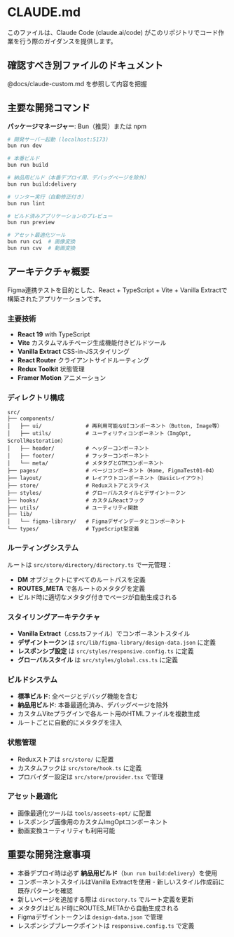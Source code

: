 # CLAUDE.md

このファイルは、Claude Code (claude.ai/code) がこのリポジトリでコード作業を行う際のガイダンスを提供します。

## 確認すべき別ファイルのドキュメント

@docs/claude-custom.md を参照して内容を把握

## 主要な開発コマンド

**パッケージマネージャー**: Bun（推奨）または npm

```bash
# 開発サーバー起動 (localhost:5173)
bun run dev

# 本番ビルド
bun run build

# 納品用ビルド（本番デプロイ用、デバッグページを除外）
bun run build:delivery

# リンター実行（自動修正付き）
bun run lint

# ビルド済みアプリケーションのプレビュー
bun run preview

# アセット最適化ツール
bun run cvi  # 画像変換
bun run cvv  # 動画変換
```

## アーキテクチャ概要

Figma連携テストを目的とした、React + TypeScript + Vite + Vanilla Extractで構築されたアプリケーションです。

### 主要技術
- **React 19** with TypeScript
- **Vite** カスタムマルチページ生成機能付きビルドツール
- **Vanilla Extract** CSS-in-JSスタイリング
- **React Router** クライアントサイドルーティング
- **Redux Toolkit** 状態管理
- **Framer Motion** アニメーション

### ディレクトリ構成
```
src/
├── components/
│   ├── ui/              # 再利用可能なUIコンポーネント（Button, Image等）
│   ├── utils/           # ユーティリティコンポーネント（ImgOpt, ScrollRestoration）
│   ├── header/          # ヘッダーコンポーネント
│   ├── footer/          # フッターコンポーネント
│   └── meta/            # メタタグとGTMコンポーネント
├── pages/               # ページコンポーネント（Home, FigmaTest01-04）
├── layout/              # レイアウトコンポーネント（Basicレイアウト）
├── store/               # Reduxストアとスライス
├── styles/              # グローバルスタイルとデザイントークン
├── hooks/               # カスタムReactフック
├── utils/               # ユーティリティ関数
├── lib/
│   └── figma-library/   # Figmaデザインデータとコンポーネント
└── types/               # TypeScript型定義
```

### ルーティングシステム
ルートは `src/store/directory/directory.ts` で一元管理：
- **DM** オブジェクトにすべてのルートパスを定義
- **ROUTES_META** で各ルートのメタタグを定義
- ビルド時に適切なメタタグ付きでページが自動生成される

### スタイリングアーキテクチャ
- **Vanilla Extract**（.css.tsファイル）でコンポーネントスタイル
- **デザイントークン** は `src/lib/figma-library/design-data.json` に定義
- **レスポンシブ設定** は `src/styles/responsive.config.ts` に定義
- **グローバルスタイル** は `src/styles/global.css.ts` に定義

### ビルドシステム
- **標準ビルド**: 全ページとデバッグ機能を含む
- **納品用ビルド**: 本番最適化済み、デバッグページを除外
- カスタムViteプラグインで各ルート用のHTMLファイルを複数生成
- ルートごとに自動的にメタタグを注入

### 状態管理
- Reduxストアは `src/store/` に配置
- カスタムフックは `src/store/hook.ts` に定義
- プロバイダー設定は `src/store/provider.tsx` で管理

### アセット最適化
- 画像最適化ツールは `tools/asseets-opt/` に配置
- レスポンシブ画像用のカスタムImgOptコンポーネント
- 動画変換ユーティリティも利用可能

## 重要な開発注意事項

- 本番デプロイ時は必ず **納品用ビルド**（`bun run build:delivery`）を使用
- コンポーネントスタイルはVanilla Extractを使用 - 新しいスタイル作成前に既存パターンを確認
- 新しいページを追加する際は `directory.ts` でルート定義を更新
- メタタグはビルド時にROUTES_METAから自動生成される
- Figmaデザイントークンは `design-data.json` で管理
- レスポンシブブレークポイントは `responsive.config.ts` で定義
